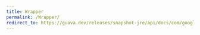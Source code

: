 ```yaml
---
title: Wrapper
permalink: /Wrapper/
redirect_to: https://guava.dev/releases/snapshot-jre/api/docs/com/google/common/base/Equivalence.Wrapper.html
---
```

